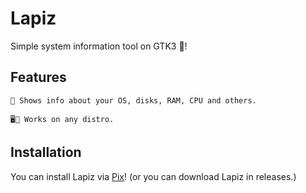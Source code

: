 # Lapiz

Simple system information tool on GTK3 👣!

## Features

    📖 Shows info about your OS, disks, RAM, CPU and others.

    🖥🐧 Works on any distro.

## Installation

You can install Lapiz via [Pix](https://github.com/progwi0/pix)!
(or you can download Lapiz in releases.)
